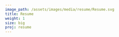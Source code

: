 ```yaml
---
image_path: /assets/images/media/resume/Resume.svg
title: Resume
weight: 1
size: big
proj: resume
---
```

